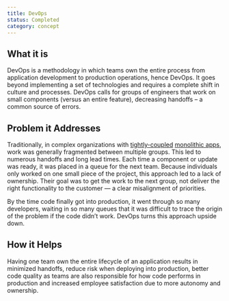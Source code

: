 ```yaml
---
title: DevOps
status: Completed
category: concept
---
```


## What it is
DevOps is a methodology in which teams own the entire process from application development to production operations, hence DevOps. It goes beyond implementing a set of technologies and requires a complete shift in culture and processes. DevOps calls for groups of engineers that work on small components (versus an entire feature), decreasing handoffs – a common source of errors. 

## Problem it Addresses
Traditionally, in complex organizations with [tightly-coupled](https://github.com/cncf/glossary/blob/main/content/en/tightly_coupled_architectures.md) [monolithic apps](https://github.com/cncf/glossary/blob/main/content/en/monolithic_apps.md), work was generally fragmented between multiple groups. This led to numerous handoffs and long lead times. Each time a component or update was ready, it was placed in a queue for the next team. Because individuals only worked on one small piece of the project, this approach led to a lack of ownership. Their goal was to get the work to the next group, not deliver the right functionality to the customer — a clear misalignment of priorities. 

By the time code finally got into production, it went through so many developers, waiting in so many queues that it was difficult to trace the origin of the problem if the code didn’t work. DevOps turns this approach upside down.

## How it Helps
Having one team own the entire lifecycle of an application results in minimized handoffs, reduce risk when deploying into production, better code quality as teams are also responsible for how code performs in production and increased employee satisfaction due to more autonomy and ownership.

